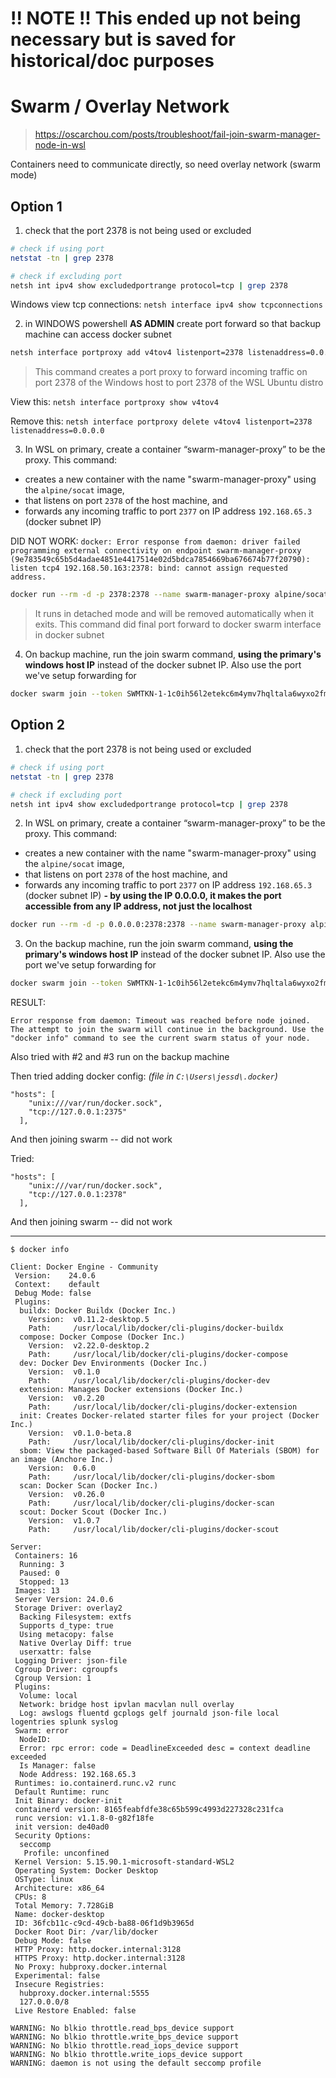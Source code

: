 

# !! NOTE !! This ended up not being necessary but is saved for historical/doc purposes

# Swarm / Overlay Network
> https://oscarchou.com/posts/troubleshoot/fail-join-swarm-manager-node-in-wsl

Containers need to communicate directly, so need overlay network (swarm mode)

## Option 1
1. check that the port 2378 is not being used or excluded
```bash
# check if using port
netstat -tn | grep 2378

# check if excluding port
netsh int ipv4 show excludedportrange protocol=tcp | grep 2378
```

Windows view tcp connections: `netsh interface ipv4 show tcpconnections`

2. in WINDOWS powershell **AS ADMIN** create port forward so that backup machine can access docker subnet
```bash
netsh interface portproxy add v4tov4 listenport=2378 listenaddress=0.0.0.0 connectport=2378 connectaddress=<PRIMARY's WSL IP>
```
> This command creates a port proxy to forward incoming traffic on port 2378 of the Windows host to port 2378 of the WSL Ubuntu distro

View this: `netsh interface portproxy show v4tov4`

Remove this: `netsh interface portproxy delete v4tov4 listenport=2378 listenaddress=0.0.0.0`

3. In WSL on primary, create a container “swarm-manager-proxy” to be the proxy.
   This command:
- creates a new container with the name "swarm-manager-proxy" using the `alpine/socat` image,
- that listens on port `2378` of the host machine, and
- forwards any incoming traffic to port `2377` on IP address `192.168.65.3` (docker subnet IP)

DID NOT WORK:
`docker: Error response from daemon: driver failed programming external connectivity on endpoint swarm-manager-proxy (9e783549c65b5d4adae4851e4417514e02d5bdca7854669ba676674b77f20790): listen tcp4 192.168.50.163:2378: bind: cannot assign requested address.`
```bash
docker run --rm -d -p 2378:2378 --name swarm-manager-proxy alpine/socat tcp-l:2378,fork,reuseaddr tcp:192.168.65.3:2377
```
> It runs in detached mode and will be removed automatically when it exits. This command did final port forward to docker swarm interface in docker subnet

4. On backup machine, run the join swarm command, **using the primary's windows host IP** instead of the docker subnet IP. Also use the port we've setup forwarding for
```bash
docker swarm join --token SWMTKN-1-1c0ih56l2etekc6m4ymv7hqltala6wyxo2fmxez07m5rrr37rz-23v1bn533dzv1dxtuv2hl4h4w <PRIMARY MACHNINE IP>:2378
```

## Option 2

1. check that the port 2378 is not being used or excluded
```bash
# check if using port
netstat -tn | grep 2378

# check if excluding port
netsh int ipv4 show excludedportrange protocol=tcp | grep 2378
```

2. In WSL on primary, create a container “swarm-manager-proxy” to be the proxy.
   This command:
- creates a new container with the name "swarm-manager-proxy" using the `alpine/socat` image,
- that listens on port `2378` of the host machine, and
- forwards any incoming traffic to port `2377` on IP address `192.168.65.3` (docker subnet IP)
  **- by using the IP 0.0.0.0, it makes the port accessible from any IP address, not just the localhost**

```bash
docker run --rm -d -p 0.0.0.0:2378:2378 --name swarm-manager-proxy alpine/socat tcp-l:2378,fork,reuseaddr tcp:192.168.65.3:2377
```

3. On the backup machine, run the join swarm command, **using the primary's windows host IP** instead of the docker subnet IP. Also use the port we've setup forwarding for
```bash
docker swarm join --token SWMTKN-1-1c0ih56l2etekc6m4ymv7hqltala6wyxo2fmxez07m5rrr37rz-23v1bn533dzv1dxtuv2hl4h4w <PRIMARY MACHNINE IP>:2378
```

RESULT:
```
Error response from daemon: Timeout was reached before node joined. The attempt to join the swarm will continue in the background. Use the "docker info" command to see the current swarm status of your node.
```

Also tried with #2 and #3 run on the backup machine

Then tried adding docker config:
_(file in `C:\Users\jessd\.docker`)_
```
"hosts": [
    "unix:///var/run/docker.sock",
    "tcp://127.0.0.1:2375"
  ],
```
And then joining swarm -- did not work

Tried:
```
"hosts": [
    "unix:///var/run/docker.sock",
    "tcp://127.0.0.1:2378"
  ],
```
And then joining swarm -- did not work

---

```
$ docker info

Client: Docker Engine - Community
 Version:    24.0.6
 Context:    default
 Debug Mode: false
 Plugins:
  buildx: Docker Buildx (Docker Inc.)
    Version:  v0.11.2-desktop.5
    Path:     /usr/local/lib/docker/cli-plugins/docker-buildx
  compose: Docker Compose (Docker Inc.)
    Version:  v2.22.0-desktop.2
    Path:     /usr/local/lib/docker/cli-plugins/docker-compose
  dev: Docker Dev Environments (Docker Inc.)
    Version:  v0.1.0
    Path:     /usr/local/lib/docker/cli-plugins/docker-dev
  extension: Manages Docker extensions (Docker Inc.)
    Version:  v0.2.20
    Path:     /usr/local/lib/docker/cli-plugins/docker-extension
  init: Creates Docker-related starter files for your project (Docker Inc.)
    Version:  v0.1.0-beta.8
    Path:     /usr/local/lib/docker/cli-plugins/docker-init
  sbom: View the packaged-based Software Bill Of Materials (SBOM) for an image (Anchore Inc.)
    Version:  0.6.0
    Path:     /usr/local/lib/docker/cli-plugins/docker-sbom
  scan: Docker Scan (Docker Inc.)
    Version:  v0.26.0
    Path:     /usr/local/lib/docker/cli-plugins/docker-scan
  scout: Docker Scout (Docker Inc.)
    Version:  v1.0.7
    Path:     /usr/local/lib/docker/cli-plugins/docker-scout

Server:
 Containers: 16
  Running: 3
  Paused: 0
  Stopped: 13
 Images: 13
 Server Version: 24.0.6
 Storage Driver: overlay2
  Backing Filesystem: extfs
  Supports d_type: true
  Using metacopy: false
  Native Overlay Diff: true
  userxattr: false
 Logging Driver: json-file
 Cgroup Driver: cgroupfs
 Cgroup Version: 1
 Plugins:
  Volume: local
  Network: bridge host ipvlan macvlan null overlay
  Log: awslogs fluentd gcplogs gelf journald json-file local logentries splunk syslog
 Swarm: error
  NodeID:
  Error: rpc error: code = DeadlineExceeded desc = context deadline exceeded
  Is Manager: false
  Node Address: 192.168.65.3
 Runtimes: io.containerd.runc.v2 runc
 Default Runtime: runc
 Init Binary: docker-init
 containerd version: 8165feabfdfe38c65b599c4993d227328c231fca
 runc version: v1.1.8-0-g82f18fe
 init version: de40ad0
 Security Options:
  seccomp
   Profile: unconfined
 Kernel Version: 5.15.90.1-microsoft-standard-WSL2
 Operating System: Docker Desktop
 OSType: linux
 Architecture: x86_64
 CPUs: 8
 Total Memory: 7.728GiB
 Name: docker-desktop
 ID: 36fcb11c-c9cd-49cb-ba88-06f1d9b3965d
 Docker Root Dir: /var/lib/docker
 Debug Mode: false
 HTTP Proxy: http.docker.internal:3128
 HTTPS Proxy: http.docker.internal:3128
 No Proxy: hubproxy.docker.internal
 Experimental: false
 Insecure Registries:
  hubproxy.docker.internal:5555
  127.0.0.0/8
 Live Restore Enabled: false

WARNING: No blkio throttle.read_bps_device support
WARNING: No blkio throttle.write_bps_device support
WARNING: No blkio throttle.read_iops_device support
WARNING: No blkio throttle.write_iops_device support
WARNING: daemon is not using the default seccomp profile
```
